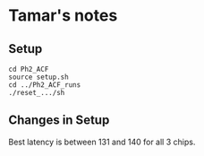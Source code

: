 # Tamar's notes

## Setup

```shell
cd Ph2_ACF
source setup.sh
cd ../Ph2_ACF_runs
./reset_.../sh
```
## Changes in Setup
Best latency is between 131 and 140 for all 3 chips.